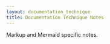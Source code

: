 ```yaml
---
layout: documentation_technique
title: Documentation Technique Notes
---
```


Markup and Mermaid specific notes.